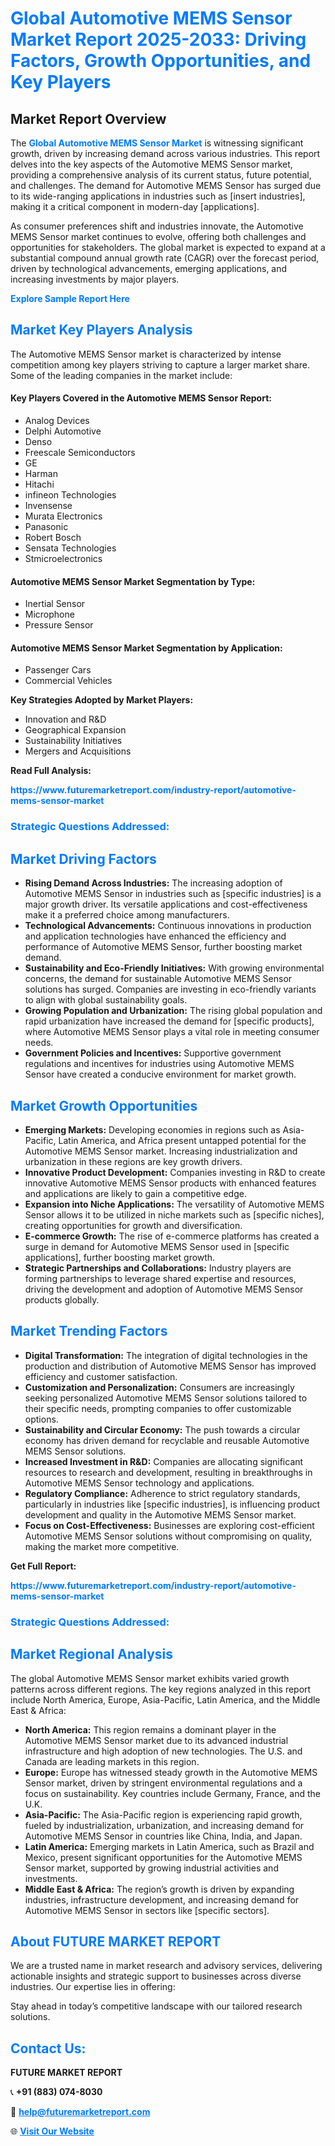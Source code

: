 <h1 style="color: #007BFF;">Global Automotive MEMS Sensor Market Report 2025-2033: Driving Factors, Growth Opportunities, and Key Players</h1>

<section id="overview">
<h2>Market Report Overview</h2>
<p>The <a href="https://www.futuremarketreport.com/industry-report/automotive-mems-sensor-market" style="color: #007BFF; text-decoration: none;"><strong>Global Automotive MEMS Sensor Market</strong></a> is witnessing significant growth, driven by increasing demand across various industries. This report delves into the key aspects of the Automotive MEMS Sensor market, providing a comprehensive analysis of its current status, future potential, and challenges. The demand for Automotive MEMS Sensor has surged due to its wide-ranging applications in industries such as [insert industries], making it a critical component in modern-day [applications].</p>
<p>As consumer preferences shift and industries innovate, the Automotive MEMS Sensor market continues to evolve, offering both challenges and opportunities for stakeholders. The global market is expected to expand at a substantial compound annual growth rate (CAGR) over the forecast period, driven by technological advancements, emerging applications, and increasing investments by major players.</p>
</section>

<section id="overview">
<p><a href="https://www.futuremarketreport.com/request-sample/reportId=50748" style="color: #007BFF; text-decoration: none;"><strong>Explore Sample Report Here</strong></a></p>
</section>

<section id="key-players">
<h2 style="color: #007BFF;">Market Key Players Analysis</h2>
<p>The Automotive MEMS Sensor market is characterized by intense competition among key players striving to capture a larger market share. Some of the leading companies in the market include:</p>
<h4>Key Players Covered in the Automotive MEMS Sensor Report:</h4>
<ul><li>Analog Devices</li><li>Delphi Automotive</li><li>Denso</li><li>Freescale Semiconductors</li><li>GE</li><li>Harman</li><li>Hitachi</li><li>infineon Technologies</li><li>Invensense</li><li>Murata Electronics</li><li>Panasonic</li><li>Robert Bosch</li><li>Sensata Technologies</li><li>Stmicroelectronics</li></ul>
<h4>Automotive MEMS Sensor Market Segmentation by Type:</h4>
<ul><li>Inertial Sensor</li><li>Microphone</li><li>Pressure Sensor</li></ul>

<h4>Automotive MEMS Sensor Market Segmentation by Application:</h4>
<ul><li>Passenger Cars</li><li>Commercial Vehicles</li></ul>
<p><strong>Key Strategies Adopted by Market Players:</strong></p>
<ul>
<li>Innovation and R&D</li>
<li>Geographical Expansion</li>
<li>Sustainability Initiatives</li>
<li>Mergers and Acquisitions</li>
</ul>
</section>

<section>
<p><strong>Read Full Analysis: </strong></p><a href="https://www.futuremarketreport.com/industry-report/automotive-mems-sensor-market" style="color: #007BFF; text-decoration: none;"><strong>https://www.futuremarketreport.com/industry-report/automotive-mems-sensor-market</strong></a>
<h3 style="color: #007BFF;">Strategic Questions Addressed:</h3>
</section>

<section id="driving-factors">
<h2 style="color: #007BFF;">Market Driving Factors</h2>
<ul>
<li><strong>Rising Demand Across Industries:</strong> The increasing adoption of Automotive MEMS Sensor in industries such as [specific industries] is a major growth driver. Its versatile applications and cost-effectiveness make it a preferred choice among manufacturers.</li>
<li><strong>Technological Advancements:</strong> Continuous innovations in production and application technologies have enhanced the efficiency and performance of Automotive MEMS Sensor, further boosting market demand.</li>
<li><strong>Sustainability and Eco-Friendly Initiatives:</strong> With growing environmental concerns, the demand for sustainable Automotive MEMS Sensor solutions has surged. Companies are investing in eco-friendly variants to align with global sustainability goals.</li>
<li><strong>Growing Population and Urbanization:</strong> The rising global population and rapid urbanization have increased the demand for [specific products], where Automotive MEMS Sensor plays a vital role in meeting consumer needs.</li>
<li><strong>Government Policies and Incentives:</strong> Supportive government regulations and incentives for industries using Automotive MEMS Sensor have created a conducive environment for market growth.</li>
</ul>
</section>

<section id="growth-opportunities">
<h2 style="color: #007BFF;">Market Growth Opportunities</h2>
<ul>
<li><strong>Emerging Markets:</strong> Developing economies in regions such as Asia-Pacific, Latin America, and Africa present untapped potential for the Automotive MEMS Sensor market. Increasing industrialization and urbanization in these regions are key growth drivers.</li>
<li><strong>Innovative Product Development:</strong> Companies investing in R&D to create innovative Automotive MEMS Sensor products with enhanced features and applications are likely to gain a competitive edge.</li>
<li><strong>Expansion into Niche Applications:</strong> The versatility of Automotive MEMS Sensor allows it to be utilized in niche markets such as [specific niches], creating opportunities for growth and diversification.</li>
<li><strong>E-commerce Growth:</strong> The rise of e-commerce platforms has created a surge in demand for Automotive MEMS Sensor used in [specific applications], further boosting market growth.</li>
<li><strong>Strategic Partnerships and Collaborations:</strong> Industry players are forming partnerships to leverage shared expertise and resources, driving the development and adoption of Automotive MEMS Sensor products globally.</li>
</ul>
</section>

<section id="trending-factors">
<h2 style="color: #007BFF;">Market Trending Factors</h2>
<ul>
<li><strong>Digital Transformation:</strong> The integration of digital technologies in the production and distribution of Automotive MEMS Sensor has improved efficiency and customer satisfaction.</li>
<li><strong>Customization and Personalization:</strong> Consumers are increasingly seeking personalized Automotive MEMS Sensor solutions tailored to their specific needs, prompting companies to offer customizable options.</li>
<li><strong>Sustainability and Circular Economy:</strong> The push towards a circular economy has driven demand for recyclable and reusable Automotive MEMS Sensor solutions.</li>
<li><strong>Increased Investment in R&D:</strong> Companies are allocating significant resources to research and development, resulting in breakthroughs in Automotive MEMS Sensor technology and applications.</li>
<li><strong>Regulatory Compliance:</strong> Adherence to strict regulatory standards, particularly in industries like [specific industries], is influencing product development and quality in the Automotive MEMS Sensor market.</li>
<li><strong>Focus on Cost-Effectiveness:</strong> Businesses are exploring cost-efficient Automotive MEMS Sensor solutions without compromising on quality, making the market more competitive.</li>
</ul>
</section>

<section>
<p><strong>Get Full Report: </strong></p><a href="https://www.futuremarketreport.com/industry-report/automotive-mems-sensor-market" style="color: #007BFF; text-decoration: none;"><strong>https://www.futuremarketreport.com/industry-report/automotive-mems-sensor-market</strong></a>
<h3 style="color: #007BFF;">Strategic Questions Addressed:</h3>
</section>


<section id="regional-analysis">
<h2 style="color: #007BFF;">Market Regional Analysis</h2>
<p>The global Automotive MEMS Sensor market exhibits varied growth patterns across different regions. The key regions analyzed in this report include North America, Europe, Asia-Pacific, Latin America, and the Middle East & Africa:</p>
<ul>
<li><strong>North America:</strong> This region remains a dominant player in the Automotive MEMS Sensor market due to its advanced industrial infrastructure and high adoption of new technologies. The U.S. and Canada are leading markets in this region.</li>
<li><strong>Europe:</strong> Europe has witnessed steady growth in the Automotive MEMS Sensor market, driven by stringent environmental regulations and a focus on sustainability. Key countries include Germany, France, and the U.K.</li>
<li><strong>Asia-Pacific:</strong> The Asia-Pacific region is experiencing rapid growth, fueled by industrialization, urbanization, and increasing demand for Automotive MEMS Sensor in countries like China, India, and Japan.</li>
<li><strong>Latin America:</strong> Emerging markets in Latin America, such as Brazil and Mexico, present significant opportunities for the Automotive MEMS Sensor market, supported by growing industrial activities and investments.</li>
<li><strong>Middle East & Africa:</strong> The region’s growth is driven by expanding industries, infrastructure development, and increasing demand for Automotive MEMS Sensor in sectors like [specific sectors].</li>
</ul>
</section>

<footer>
<h2 style="color: #007BFF;">About FUTURE MARKET REPORT</h2>
<p>We are a trusted name in market research and advisory services, delivering actionable insights and strategic support to businesses across diverse industries. Our expertise lies in offering:</p>

<p>Stay ahead in today’s competitive landscape with our tailored research solutions.</p>

<h2 style="color: #007BFF;">Contact Us:</h2>
<p><strong>FUTURE MARKET REPORT</strong></p>
<p>📞 <strong>+91 (883) 074-8030</strong></p>
<p>📧 <strong><a href="mailto:help@futuremarketreport.com" style="color: #007BFF;">help@futuremarketreport.com</a></strong></p>
<p>🌐 <strong><a href="https://www.futuremarketreport.com/" style="color: #007BFF;">Visit Our Website</a></strong></p>
</footer>